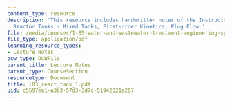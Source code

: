 ```yaml
---
content_type: resource
description: 'This resource includes handwritten notes of the Instructor on the topic:
  Reactor Tanks - Mixed Tanks, First-order Kinetics, Plug Flow.'
file: /media/courses/1-85-water-and-wastewater-treatment-engineering-spring-2006/c5597ea1a3b357d33d7c51942021e267_l03_react_tank_1.pdf
file_type: application/pdf
learning_resource_types:
- Lecture Notes
ocw_type: OCWFile
parent_title: Lecture Notes
parent_type: CourseSection
resourcetype: Document
title: l03_react_tank_1.pdf
uid: c5597ea1-a3b3-57d3-3d7c-51942021e267
---
```

